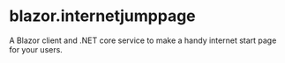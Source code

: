 # blazor.internetjumppage
A Blazor client and .NET core service to make a handy internet start page for your users.
